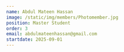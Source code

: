 ```yaml
---
name: Abdul Mateen Hassan
image: /static/img/members/Photomember.jpg
position: Master Student
order: 3
email: abdulmateenhassan@gmail.com
startdate: 2025-09-01
---
```

